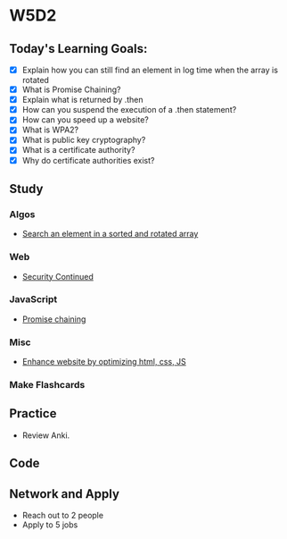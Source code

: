 # W5D2

## Today's Learning Goals:

- [x] Explain how you can still find an element in log time when the array is rotated
- [x] What is Promise Chaining?
- [x] Explain what is returned by .then
- [x] How can you suspend the execution of a .then statement?
- [x] How can you speed up a website?
- [x] What is WPA2?
- [x] What is public key cryptography?
- [x] What is a certificate authority?
- [x] Why do certificate authorities exist?

## Study

### Algos

* [Search an element in a sorted and rotated array](https://www.geeksforgeeks.org/search-an-element-in-a-sorted-and-pivoted-array/)

### Web

* [Security Continued](https://www.youtube.com/watch?v=zlTVcNxg38c)

### JavaScript

* [Promise chaining](https://javascript.info/promise-chaining)

### Misc

* [Enhance website by optimizing html, css, JS](https://browserdiet.com/)

### Make Flashcards

## Practice

* Review Anki.

## Code

## Network and Apply

* Reach out to 2 people
* Apply to 5 jobs
